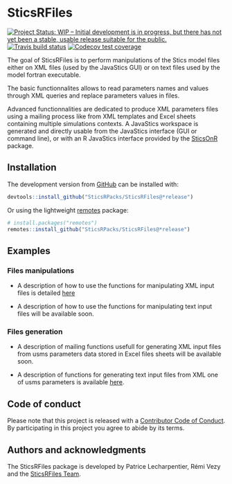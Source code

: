 
<!-- README.md is generated from README.Rmd. Please edit that file -->

# SticsRFiles

<!-- badges: start -->

[![Project Status: WIP – Initial development is in progress, but there
has not yet been a stable, usable release suitable for the
public.](https://www.repostatus.org/badges/latest/wip.svg)](https://www.repostatus.org/#wip)
[![Travis build
status](https://travis-ci.org/SticsRPacks/SticsRFiles.svg?branch=master)](https://travis-ci.org/SticsRPacks/SticsRFiles)
[![Codecov test
coverage](https://codecov.io/gh/SticsRPacks/SticsRFiles/branch/master/graph/badge.svg)](https://codecov.io/gh/SticsRPacks/SticsRFiles?branch=master)
<!-- badges: end -->

The goal of SticsRFiles is to perform manipulations of the Stics model
files either on XML files (used by the JavaStics GUI) or on text files
used by the model fortran executable.

The basic functionnalites allows to read parameters names and values
through XML queries and replace parameters values in files.

Advanced functionnalities are dedicated to produce XML parameters files
using a mailing process like from XML templates and Excel sheets
containing multiple simulations contexts. A JavaStics workspace is
generated and directly usable from the JavaStics interface (GUI or
command line), or with an R JavaStics interface provided by the
[SticsOnR](https://SticsRPacks.github.io/SticsOnR) package.

## Installation

The development version from [GitHub](https://github.com/) can be
installed with:

``` r
devtools::install_github("SticsRPacks/SticsRFiles@*release")
```

Or using the lightweight
[remotes](https://github.com/r-lib/remotes#readme) package:

``` r
# install.packages("remotes")
remotes::install_github("SticsRPacks/SticsRFiles@*release")
```

## Examples

### Files manipulations

  - A description of how to use the functions for manipulating XML input
    files is detailed
    [here](https://sticsrpacks.github.io/SticsRFiles/articles/Manipulating_Stics_XML_files.html)

  - A description of how to use the functions for manipulating text
    input files will be available soon.

### Files generation

  - A description of mailing functions usefull for generating XML input
    files from usms parameters data stored in Excel files sheets will be
    available soon.

  - A description of functions for generating text input files from XML
    one of usms parameters is available
    [here](https://sticsrpacks.github.io/SticsRFiles/articles/Generating_Stics_text_files.html).

## Code of conduct

Please note that this project is released with a [Contributor Code of
Conduct](CODE_OF_CONDUCT.md). By participating in this project you agree
to abide by its terms.

## Authors and acknowledgments

The SticsRFiles package is developed by Patrice Lecharpentier, Rémi Vezy
and the [SticsRFiles
Team](https://github.com/orgs/SticsRPacks/teams/sticsrfiles).
